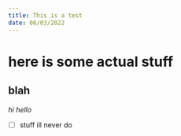 ```yaml
---
title: This is a test
date: 06/03/2022
---
```


# here is some actual stuff

## blah

_hi_
*hello*
- [ ] stuff ill never do